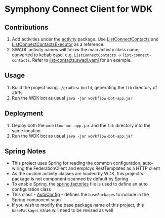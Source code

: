 # Symphony Connect Client for WDK

## Contributions
1. Add activities under the [activity](src/main/java/com/symphony/devsol/federation/activity) package.
Use [ListConnectContacts](src/main/java/com/symphony/devsol/federation/activity/ListConnectContacts.java) and
[ListConnectContactsExecutor](src/main/java/com/symphony/devsol/federation/activity/ListConnectContactsExecutor.java) as a reference.
2. SWADL activity names will follow the main activity class name, converted to kebab case. e.g. `ListConnectContacts` -> `list-connect-contacts`. 
Refer to [list-contacts.swadl.yaml](workflows/contacts.swadl.yaml) for an example. 

## Usage
1. Build the project using `./gradlew build`, generating the `lib` directory of JARs
2. Run the WDK bot as usual `java -jar workflow-bot-app.jar`

## Deployment
1. Deploy both the `workflow-bot-app.jar` and the `lib` directory into the same location
2. Run the WDK bot as usual `java -jar workflow-bot-app.jar`

## Spring Notes
- This project uses Spring for reading the common configuration, auto-wiring the FederationClient and employs RestTemplates as a HTTP client
- As the custom activity classes are loaded by WDK, this project's package is not component-scanned by default by Spring
- To enable Spring, the [spring.factories](src/main/resources/META-INF/spring.factories) file is used to define an auto configuration class
- This class - [AutoConfig](src/main/java/com/symphony/devsol/federation/config/AutoConfig.java) - defines the `basePackages` to include in the Spring component scan
- If you wish to modify the base package name of this project, this `basePackages` value will need to be revised as well
